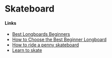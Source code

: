 Skateboard
==========

#### Links

-	[Best Longboards Beginners](https://longboardbrand.com/best-longboards-beginners)
-	[How to Choose the Best Beginner Longboard](https://www.youtube.com/watch?v=93Qd0aNAmuw)
-	[How to ride a penny skateboard](https://youtu.be/12-d4Tbs1XU)
-	[Learn to skate](https://www.youtube.com/playlist?list=PL34F060CE1BA3E968)
